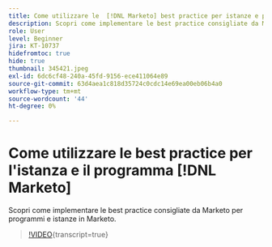 ```yaml
---
title: Come utilizzare le  [!DNL Marketo] best practice per istanze e programmi
description: Scopri come implementare le best practice consigliate da Marketo per programmi e istanze in Marketo.
role: User
level: Beginner
jira: KT-10737
hidefromtoc: true
hide: true
thumbnail: 345421.jpeg
exl-id: 6dc6cf48-240a-45fd-9156-ece411064e89
source-git-commit: 63d4aea1c818d35724c0cdc14e69ea00eb06b4a0
workflow-type: tm+mt
source-wordcount: '44'
ht-degree: 0%

---
```


# Come utilizzare le best practice per l&#39;istanza e il programma [!DNL Marketo]

Scopri come implementare le best practice consigliate da Marketo per programmi e istanze in Marketo.

>[!VIDEO](https://video.tv.adobe.com/v/3412260/?quality=12&learn=on&captions=ita){transcript=true}
